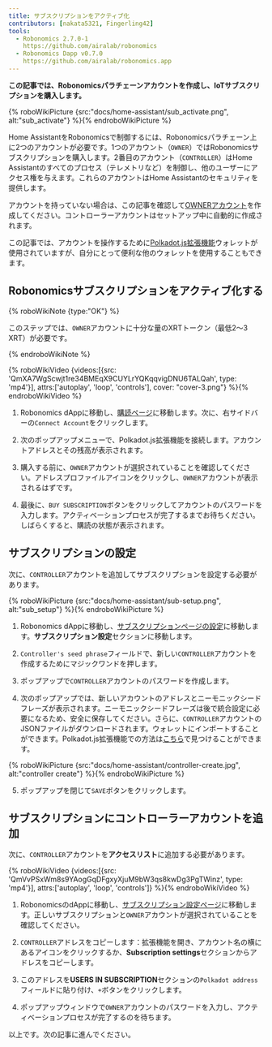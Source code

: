 ```yaml
---
title: サブスクリプションをアクティブ化
contributors: [nakata5321, Fingerling42]
tools:
  - Robonomics 2.7.0-1
    https://github.com/airalab/robonomics
  - Robonomics Dapp v0.7.0
    https://github.com/airalab/robonomics.app
---
```


**この記事では、Robonomicsパラチェーンアカウントを作成し、IoTサブスクリプションを購入します。**

{% roboWikiPicture {src:"docs/home-assistant/sub_activate.png", alt:"sub_activate"} %}{% endroboWikiPicture %}

Home AssistantをRobonomicsで制御するには、Robonomicsパラチェーン上に2つのアカウントが必要です。1つのアカウント（`OWNER`）ではRobonomicsサブスクリプションを購入します。2番目のアカウント（`CONTROLLER`）はHome Assistantのすべてのプロセス（テレメトリなど）を制御し、他のユーザーにアクセス権を与えます。これらのアカウントはHome Assistantのセキュリティを提供します。

アカウントを持っていない場合は、この記事を確認して[OWNERアカウント](/docs/create-account-in-dapp/)を作成してください。コントローラーアカウントはセットアップ中に自動的に作成されます。

この記事では、アカウントを操作するために[Polkadot.js拡張機能](https://polkadot.js.org/extension/)ウォレットが使用されていますが、自分にとって便利な他のウォレットを使用することもできます。

## Robonomicsサブスクリプションをアクティブ化する

{% roboWikiNote {type:"OK"} %}

このステップでは、`OWNER`アカウントに十分な量のXRTトークン（最低2〜3 XRT）が必要です。

{% endroboWikiNote %}

{% roboWikiVideo {videos:[{src: 'QmXA7WgScwjt1re34BMEqX9CUYLrYQKqqvigDNU6TALQah', type: 'mp4'}], attrs:['autoplay', 'loop', 'controls'], cover: "cover-3.png"} %}{% endroboWikiVideo %}

1. Robonomics dAppに移動し、[購読ページ](https://robonomics.app/#/rws-buy)に移動します。次に、右サイドバーの`Connect Account`をクリックします。

2. 次のポップアップメニューで、Polkadot.js拡張機能を接続します。アカウントアドレスとその残高が表示されます。

3. 購入する前に、`OWNER`アカウントが選択されていることを確認してください。アドレスプロファイルアイコンをクリックし、`OWNER`アカウントが表示されるはずです。

4. 最後に、`BUY SUBSCRIPTION`ボタンをクリックしてアカウントのパスワードを入力します。アクティベーションプロセスが完了するまでお待ちください。しばらくすると、購読の状態が表示されます。

## サブスクリプションの設定

次に、`CONTROLLER`アカウントを追加してサブスクリプションを設定する必要があります。

{% roboWikiPicture {src:"docs/home-assistant/sub-setup.png", alt:"sub_setup"} %}{% endroboWikiPicture %}

1. Robonomics dAppに移動し、[サブスクリプションページの設定](https://robonomics.app/#/rws-setup)に移動します。**サブスクリプション設定**セクションに移動します。

2. `Controller's seed phrase`フィールドで、新しい`CONTROLLER`アカウントを作成するためにマジックワンドを押します。

3. ポップアップで`CONTROLLER`アカウントのパスワードを作成します。

4. 次のポップアップでは、新しいアカウントのアドレスとニーモニックシードフレーズが表示されます。ニーモニックシードフレーズは後で統合設定に必要になるため、安全に保存してください。さらに、`CONTROLLER`アカウントのJSONファイルがダウンロードされます。ウォレットにインポートすることができます。Polkadot.js拡張機能での方法は[こちら](/docs/create-account-in-dapp/)で見つけることができます。

{% roboWikiPicture {src:"docs/home-assistant/controller-create.jpg", alt:"controller create"} %}{% endroboWikiPicture %}

5. ポップアップを閉じて`SAVE`ボタンをクリックします。

## サブスクリプションにコントローラーアカウントを追加

次に、`CONTROLLER`アカウントを**アクセスリスト**に追加する必要があります。

{% roboWikiVideo {videos:[{src: 'QmVvPSxWm8s9YAogGqDFgxyXjuM9bW3qs8kwDg3PgTWinz', type: 'mp4'}], attrs:['autoplay', 'loop', 'controls']} %}{% endroboWikiVideo %}

1. RobonomicsのdAppに移動し、[サブスクリプション設定ページ](https://robonomics.app/#/rws-setup)に移動します。正しいサブスクリプションと`OWNER`アカウントが選択されていることを確認してください。

2. `CONTROLLER`アドレスをコピーします：拡張機能を開き、アカウント名の横にあるアイコンをクリックするか、**Subscription settings**セクションからアドレスをコピーします。

3. このアドレスを**USERS IN SUBSCRIPTION**セクションの`Polkadot address`フィールドに貼り付け、`+`ボタンをクリックします。

4. ポップアップウィンドウで`OWNER`アカウントのパスワードを入力し、アクティベーションプロセスが完了するのを待ちます。

以上です。次の記事に進んでください。
